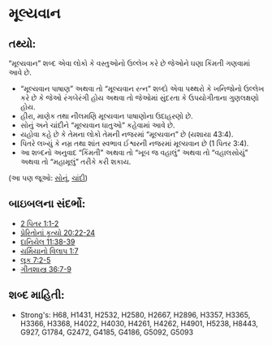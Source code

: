 # મૂલ્યવાન 

## તથ્યો: 

“મૂલ્યવાન” શબ્દ એવા લોકો કે વસ્તુઓનો ઉલ્લેખ કરે છે જેઓને ઘણા કિંમતી ગણવામાં આવે છે.

* “મૂલ્યવાન પાષાણ” અથવા તો “મૂલ્યવાન રત્ન” શબ્દો એવા પથ્થરો કે ખનિજોનો ઉલ્લેખ કરે છે કે જેઓ રંગબેરંગી હોય અથવા તો જેઓમાં સુંદરતા કે ઉપયોગીતાના ગુણલક્ષણો હોય.
* હીરા, માણેક તથા નીલમણિ મૂલ્યવાન પાષાણોના ઉદાહરણો છે.
* સોનું અને ચાંદીને “મૂલ્યવાન ધાતુઓ” કહેવામાં આવે છે.
* યહોવા કહે છે કે તેમના લોકો તેમની નજરમાં “મૂલ્યવાન” છે (યશાયા 43:4).
* પિતરે લખ્યું કે નમ્ર તથા શાંત સ્વભાવ ઈશ્વરની નજરમાં મૂલ્યવાન છે (1 પિતર 3:4).
* આ શબ્દનો અનુવાદ “કિંમતી” અથવા તો “ખૂબ જ વહાલું” અથવા તો “વહાલસોયું” અથવા તો “મહામૂલું” તરીકે કરી શકાય.

(આ પણ જૂઓ: [સોનું](../other/gold.md), [ચાંદી](../other/silver.md))

## બાઇબલના સંદર્ભો: 

* [2 પિતર 1:1-2](rc://gu/tn/help/2pe/01/01)
* [પ્રેરિતોનાં કૃત્યો 20:22-24](rc://gu/tn/help/act/20/22)
* [દાનિયેલ 11:38-39](rc://gu/tn/help/dan/11/38)
* [યર્મિયાનો વિલાપ 1:7](rc://gu/tn/help/lam/01/07)
* [લૂક 7:2-5](rc://gu/tn/help/luk/07/02)
* [ગીતશાસ્ત્ર 36:7-9](rc://gu/tn/help/psa/036/007)

## શબ્દ માહિતી: 

* Strong's: H68, H1431, H2532, H2580, H2667, H2896, H3357, H3365, H3366, H3368, H4022, H4030, H4261, H4262, H4901, H5238, H8443, G927, G1784, G2472, G4185, G4186, G5092, G5093
